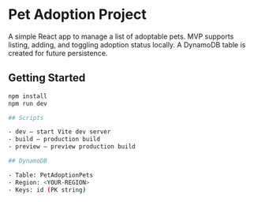 # Pet Adoption Project


A simple React app to manage a list of adoptable pets. MVP supports listing, adding, and toggling adoption status locally. A DynamoDB table is created for future persistence.


## Getting Started
```bash
npm install
npm run dev

## Scripts

- dev — start Vite dev server
- build — production build
- preview — preview production build

## DynamoDB

- Table: PetAdoptionPets
- Region: <YOUR-REGION>
- Keys: id (PK string)


